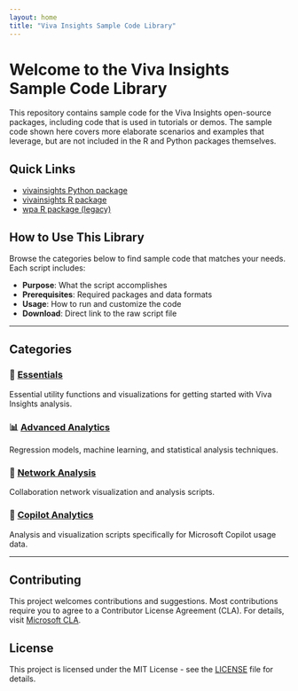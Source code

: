 ```yaml
---
layout: home
title: "Viva Insights Sample Code Library"
---
```


<link rel="stylesheet" href="{{ "/assets/css/custom-nav.css" | relative_url }}">

<script>
document.addEventListener('DOMContentLoaded', function() {
  const nav = document.querySelector('.site-nav .trigger');
  if (nav) {
    const baseUrl = '/viva-insights-sample-code';
    nav.innerHTML = `
      <div class="dropdown">
        <a class="page-link dropdown-toggle" href="${baseUrl}/essentials/">
          Essentials <span class="dropdown-arrow">▼</span>
        </a>
        <div class="dropdown-content">
          <a href="https://github.com/microsoft/viva-insights-sample-code/tree/main/examples/utility-r">R Utilities</a>
          <a href="https://github.com/microsoft/viva-insights-sample-code/tree/main/examples/utility-python">Python Utilities</a>
          <a href="https://raw.githubusercontent.com/microsoft/viva-insights-sample-code/main/examples/utility-r/create-example-visuals.R">Create Visuals (R)</a>
          <a href="https://raw.githubusercontent.com/microsoft/viva-insights-sample-code/main/examples/utility-python/create-example-visuals.py">Create Visuals (Python)</a>
          <a href="https://github.com/microsoft/viva-insights-sample-code/blob/main/examples/utility-r/generate-custom-kpi/generate-custom-kpi.md">Custom KPIs (R)</a>
          <a href="https://github.com/microsoft/viva-insights-sample-code/tree/main/examples/intro-to-vivainsights-py">Intro to Python</a>
        </div>
      </div>
      <div class="dropdown">
        <a class="page-link dropdown-toggle" href="${baseUrl}/analytics/">
          Analytics <span class="dropdown-arrow">▼</span>
        </a>
        <div class="dropdown-content">
          <a href="https://raw.githubusercontent.com/microsoft/viva-insights-sample-code/main/examples/utility-python/top-performers-rf.ipynb">Top Performers (Python)</a>
          <a href="https://raw.githubusercontent.com/microsoft/viva-insights-sample-code/main/examples/utility-r/top-performers-rf.Rmd">Top Performers (R)</a>
          <a href="https://raw.githubusercontent.com/microsoft/viva-insights-sample-code/main/examples/utility-python/information-value.ipynb">Information Value (Python)</a>
          <a href="https://raw.githubusercontent.com/microsoft/viva-insights-sample-code/main/examples/utility-r/information-value.Rmd">Information Value (R)</a>
          <a href="https://raw.githubusercontent.com/microsoft/viva-insights-sample-code/main/examples/utility-python/pairwise-chisq.py">Chi-Square Tests (Python)</a>
          <a href="https://raw.githubusercontent.com/microsoft/viva-insights-sample-code/main/examples/utility-r/pairwise_chisq.Rmd">Chi-Square Tests (R)</a>
        </div>
      </div>
      <div class="dropdown">
        <a class="page-link dropdown-toggle" href="${baseUrl}/network/">
          Network <span class="dropdown-arrow">▼</span>
        </a>
        <div class="dropdown-content">
          <a href="https://raw.githubusercontent.com/microsoft/viva-insights-sample-code/main/examples/utility-python/custom-network-g2g.py">Group-to-Group (Python)</a>
          <a href="https://raw.githubusercontent.com/microsoft/viva-insights-sample-code/main/examples/utility-r/custom-network-g2g.Rmd">Group-to-Group (R)</a>
          <a href="https://raw.githubusercontent.com/microsoft/viva-insights-sample-code/main/examples/utility-python/custom-network-p2p.py">Person-to-Person (Python)</a>
          <a href="https://raw.githubusercontent.com/microsoft/viva-insights-sample-code/main/examples/utility-r/custom-network-p2p.Rmd">Person-to-Person (R)</a>
          <a href="https://raw.githubusercontent.com/microsoft/viva-insights-sample-code/main/examples/extending-vivainsights-with-R/example_ONA.R">ONA Examples (R)</a>
        </div>
      </div>
      <div class="dropdown">
        <a class="page-link dropdown-toggle" href="${baseUrl}/copilot/">
          Copilot <span class="dropdown-arrow">▼</span>
        </a>
        <div class="dropdown-content">
          <a href="https://raw.githubusercontent.com/microsoft/viva-insights-sample-code/main/examples/utility-r/copilot-analytics-examples.R">Analysis Scripts (R)</a>
          <a href="https://raw.githubusercontent.com/microsoft/viva-insights-sample-code/main/examples/utility-python/copilot-analytics-examples.py">Analysis Scripts (Python)</a>
          <a href="https://raw.githubusercontent.com/microsoft/viva-insights-sample-code/main/examples/utility-python/copilot-analytics-examples.ipynb">Jupyter Notebook</a>
          <a href="https://github.com/microsoft/viva-insights-sample-code/tree/main/examples/dax/calculated-columns">DAX Scripts</a>
          <a href="https://github.com/microsoft/viva-insights-sample-code/blob/main/examples/dax/calculated-columns/README.md">Usage Segmentation Guide</a>
        </div>
      </div>
    `;
  }
});
</script>

# Welcome to the Viva Insights Sample Code Library

This repository contains sample code for the Viva Insights open-source packages, including code that is used in tutorials or demos. The sample code shown here covers more elaborate scenarios and examples that leverage, but are not included in the R and Python packages themselves.

## Quick Links

- [vivainsights Python package](https://microsoft.github.io/vivainsights-py/)
- [vivainsights R package](https://microsoft.github.io/vivainsights/)
- [wpa R package (legacy)](https://microsoft.github.io/wpa/)

## How to Use This Library

Browse the categories below to find sample code that matches your needs. Each script includes:
- **Purpose**: What the script accomplishes
- **Prerequisites**: Required packages and data formats
- **Usage**: How to run and customize the code
- **Download**: Direct link to the raw script file

---

## Categories

### 🔧 [Essentials](essentials.html)
Essential utility functions and visualizations for getting started with Viva Insights analysis.

### 📊 [Advanced Analytics](analytics.html)
Regression models, machine learning, and statistical analysis techniques.

### 🔗 [Network Analysis](network.html)
Collaboration network visualization and analysis scripts.

### 🤖 [Copilot Analytics](copilot.html)
Analysis and visualization scripts specifically for Microsoft Copilot usage data.

---

## Contributing

This project welcomes contributions and suggestions. Most contributions require you to agree to a Contributor License Agreement (CLA). For details, visit [Microsoft CLA](https://cla.opensource.microsoft.com).

## License

This project is licensed under the MIT License - see the [LICENSE](https://github.com/microsoft/viva-insights-sample-code/blob/main/LICENSE) file for details.
